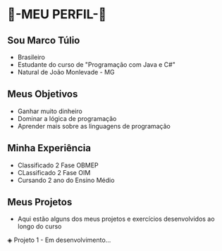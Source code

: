 # 🤑-MEU PERFIL-🤑



## Sou Marco Túlio



* Brasileiro
* Estudante do curso de "Programação com Java e C#"
* Natural de João Monlevade - MG



## Meus Objetivos



* Ganhar muito dinheiro
* Dominar a lógica de programação
* Aprender mais sobre as linguagens de programação



## Minha Experiência



* Classificado 2 Fase OBMEP
* CLassificado 2 Fase OIM
* Cursando 2 ano do Ensino Médio



## Meus Projetos



* Aqui estão alguns dos meus projetos e exercícios desenvolvidos ao longo do curso



◈ Projeto 1 - Em desenvolvimento...

